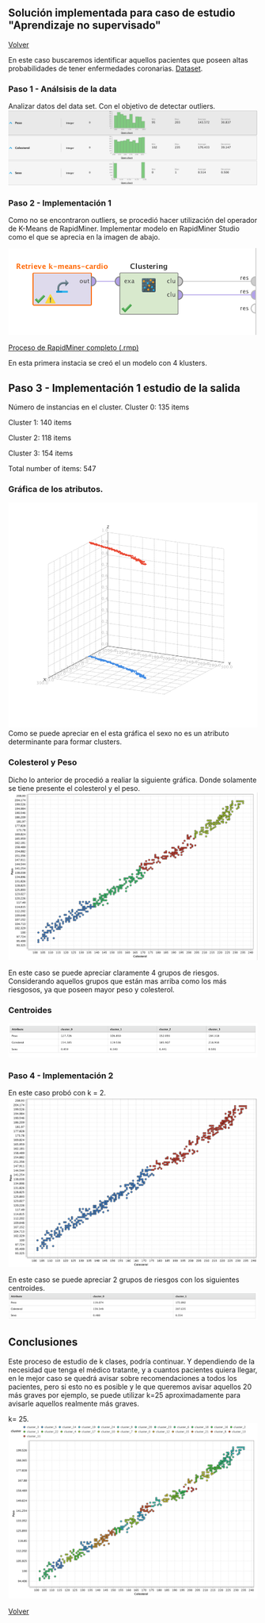 ## Solución implementada para caso de estudio "Aprendizaje no supervisado"
[Volver](../index.md)

En este caso buscaremos identificar aquellos pacientes que poseen altas probabilidades de tener enfermedades coronarias. 
 [Dataset](k-means-cardio.csv).

### Paso 1 - Análsisis de la data
Analizar datos del data set.
Con el objetivo de detectar outliers.
![Rapid_miner_process](./estudioOutliers.png)

### Paso 2 - Implementación 1
Como no se encontraron outliers, se procedió hacer utilización del operador de K-Means de RapidMiner.
Implementar modelo en RapidMiner Studio como el que se aprecia en la imagen de abajo.

![Rapid_miner_process](./modelo1.png)

[Proceso de RapidMiner completo (.rmp)](./ut5_ta1.rmp)

En esta primera instacia se creó el un modelo con 4 klusters.

## Paso 3 - Implementación 1 estudio de la salida
Número de instancias en el cluster.
Cluster 0: 135 items

Cluster 1: 140 items

Cluster 2: 118 items

Cluster 3: 154 items

Total number of items: 547

### Gráfica de los atributos.
![Rapid_miner_process](./model1tresd.png)
Como se puede apreciar en el esta gráfica el sexo no es un atributo determinante para formar clusters.

### Colesterol y Peso
Dicho lo anterior de procedió a realiar la siguiente gráfica. Donde solamente se tiene presente el colesterol y el peso.
![Rapid_miner_process](./model1graph.png)

En este caso se puede apreciar claramente 4 grupos de riesgos. Considerando aquellos grupos que están mas arriba como los más riesgosos, ya que poseen mayor peso y colesterol.

### Centroides
![Rapid_miner_process](./model1centroides.png)

### Paso 4 - Implementación 2

En este caso probó con k = 2.
![Rapid_miner_process](./model2graph.png)

En este caso se puede apreciar 2 grupos de riesgos con los siguientes centroides.
![Rapid_miner_process](./model2centroides.png)


## Conclusiones

Este proceso de estudio de k clases, podría continuar. Y dependiendo de la necesidad que tenga el médico tratante, y a cuantos pacientes quiera llegar, en le mejor caso se quedrá avisar sobre recomendaciones a todos los pacientes, pero si esto no es posible y le que queremos avisar aquellos 20 más graves por ejemplo, se puede utilizar k=25 aproximadamente para avisarle aquellos realmente más graves.

k= 25.
![Rapid_miner_process](./model3graph.png)

[Volver](../index.md)